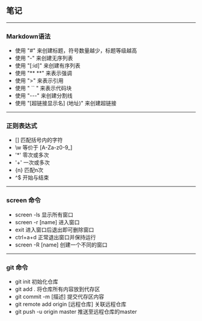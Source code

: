 ## 笔记
---
### Markdown语法
- 使用 "#" 来创建标题，符号数量越少，标题等级越高
- 使用 "-" 来创建无序列表
- 使用 "[:id]" 来创建有序列表
- 使用 "** **" 来表示强调
- 使用 ">" 来表示引用
- 使用 " `` " 来表示代码块
- 使用 "---" 来创建分割线
- 使用 "[超链接显示名] (地址)" 来创建超链接
---
### 正则表达式
- [] 匹配括号内的字符
- \w 等价于 [A-Za-z0-9_]
- '*' 零次或多次
- '+' 一次或多次
- {n} 匹配n次
- ^$ 开始与结束
---
### screen 命令
- screen -ls 显示所有窗口
- screen -r [name] 进入窗口
- exit 进入窗口后退出即可删除窗口
- ctrl+a+d 正常退出窗口并保持运行
- screen -R [name] 创建一个不同的窗口
---
### git 命令
- git init 初始化仓库
- git add . 将仓库所有内容放到代存区
- git commit -m [描述] 提交代存区内容
- git remote add origin [远程仓库] 关联远程仓库
- git push -u origin master 推送至远程仓库的master
